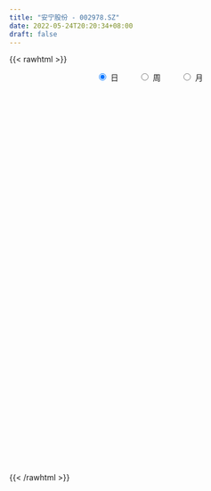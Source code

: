 ```yaml
---
title: "安宁股份 - 002978.SZ"
date: 2022-05-24T20:20:34+08:00
draft: false
---
```

{{< rawhtml >}}
    <div style="text-align: center">
        <label style="padding: 1rem;"><input style="margin-right: .5rem" type="radio" name="period" value="D" checked onclick="period_change(this)">日</label>
        <label style="padding: 1rem;"><input style="margin-right: .5rem" type="radio" name="period" value="W" onclick="period_change(this)">周</label>
        <label style="padding: 1rem;"><input style="margin-right: .5rem" type="radio" name="period" value="M" onclick="period_change(this)">月</label>
    </div>
    <div id="chart" style="height: 700px;"></div> 
    <script type="text/javascript">
        const D_v = [31507.06,26014.52,28502.77,25880.88,19895.5,35549.68,16162.13,20214.89,19869.19,20988.07,17283.43,21967.74,23496.2,23361.94,23417.09,21881.58,20585.18,33083.46,22639.84,46801.4,64681.05,47919.72,40912.77,46172.6,43257.76,34644.82,42835.5,30504.6,35242.86,23993.3,27882.73,29696.0,33515.48,24242.11,22953.88,29008.64,27833.6,27480.6,32863.41,26776.58,37859.67,40253.25,63979.86,102060.07,52266.0,39175.48,30150.62,22636.34,26178.65,28715.93,34182.55,25703.97,36824.61,39029.08,36911.67,29603.7,26613.59,26153.75,31237.12,68080.67,64589.15,38002.93,27744.07,27985.53,34205.36,37305.91,35730.37,34926.82,29783.9,27258.98,29155.65,77793.32,64099.38,51596.59,74186.23,72834.15,61219.36,109732.31,110051.36,52868.02,72593.29,45906.42,35816.9,35844.34,38030.67,39095.73,54718.75,49515.61,63297.08,57856.45,50411.68,36454.0,43665.45,43729.18,38118.51,27441.27,26111.01,15247.49,21639.92,21576.32,27870.18,19777.08,18122.37,23510.83,22549.77,18173.54,25478.49,20295.23,19357.44,18954.24,33707.32,24176.07,45344.36,20630.0,19013.97,32875.36,17991.0,16583.0,21062.0,17959.0,21942.0,23212.92,20242.66,22356.0,20222.1,17211.0,16879.0,34966.17,22925.12,22629.0,30657.49,57420.03,35098.0,23795.99,26387.0,24465.46,22913.79,17137.0,21434.0,21571.12,23416.97,20379.63,15751.44,28146.35,23966.83,23054.18,19456.0,19887.83,16508.35,17961.41,24167.9,14017.0,13815.37,18107.0,11915.29,10565.3,18308.22,15567.3,17070.44,18625.0,18781.87,18576.0,13179.09,13187.0,11811.75,29597.0,24977.41,18118.69,17802.0,13191.68,17249.04,15437.22,18243.0,19929.14,18686.0,15784.03,13377.91,14102.57,18681.42,19778.87,13537.98,17141.17,17859.47,19270.66,11380.08,14133.31,12725.6,21255.66,16121.13,15522.0,15684.0,23301.92,18225.52,34875.17,23954.0,19816.09,25202.26,22665.15,16934.59,27952.92,24537.42,18786.88,15266.38,20175.82,27311.38,23568.1,16157.46,10857.71,17913.74,33841.3,24519.0,20740.78,19752.0,21734.89,14697.03,12588.87,11178.11,10160.73,31506.46,16338.66,12312.69,11091.41,8330.61,15119.0,10535.0,16556.2,10983.25,10939.08,18420.57,17700.54,9051.67,16567.0,38036.29,25029.45,15882.64,28641.59,18956.87,12034.03,8770.18,20329.76,17074.42,10790.58,10770.95,10935.0,9025.0,14510.81,17259.0,21452.76,34049.16,22896.11]
const D_histogram = [0.0,-0.017320114,-0.0315554384,0.0206636759,0.0257818611,-0.101012559,-0.1440277935,-0.1368945282,-0.1163302274,-0.0590915423,-0.0108008744,0.0194763708,0.098071008,0.1741501697,0.1756125186,0.1700283259,0.1240671742,0.216970924,0.1503298095,0.4197980468,0.6485782027,0.8308030441,0.8328389719,0.806672013,0.9258620323,0.8794222773,0.6915382012,0.62359625,0.5973936788,0.5287222642,0.5119614782,0.4425843036,0.2105495422,0.0523741852,-0.1842545161,-0.3498969041,-0.3392527781,-0.3033969616,-0.2273361809,-0.2169175576,-0.0305224194,-0.0374551996,-0.3435922382,-0.8965678567,-1.2081568141,-1.3493616468,-1.4394487427,-1.3784055147,-1.265759209,-1.0988238081,-0.9596545364,-0.8835528984,-0.8726710531,-0.9723930924,-0.8943603015,-0.7581354094,-0.5240839857,-0.4163878956,-0.2446944012,-0.0612934876,0.1985942927,0.3307215605,0.4131581395,0.4797740031,0.5581044296,0.6365292162,0.6464185036,0.515875348,0.4870805579,0.3839172212,0.3871969367,0.5397653337,0.6337635858,0.7059049417,0.8045028158,0.8608928008,0.9376975277,1.1677937595,0.8433353628,0.616976305,0.2990566779,0.0357529782,-0.043786819,-0.0606752765,-0.0411005357,-0.0755468525,0.0266040303,-0.0437621112,0.0584985316,-0.0198861306,-0.1926633297,-0.3270391811,-0.2636302932,-0.4784754698,-0.7717706823,-0.8482139274,-1.0023307915,-0.9918282291,-0.9294040448,-0.8126161139,-0.7381380998,-0.7038881958,-0.5967644226,-0.554795677,-0.4001616734,-0.2893190645,-0.2863800328,-0.2465514318,-0.2234177021,-0.1827335398,-0.0453351513,-0.002474462,-0.2342603567,-0.3478980455,-0.3820090755,-0.5008234812,-0.5077287667,-0.4582886199,-0.4676150621,-0.4228758375,-0.3245709559,-0.2526270672,-0.1467945299,-0.0204673498,0.0917081927,0.1480810092,0.2300027592,0.3212048595,0.4031379984,0.4970219872,0.6051057026,0.7948165259,0.8082294329,0.8043234721,0.7311362007,0.6511564749,0.5932404579,0.4902107038,0.4084987753,0.3422245165,0.2219501269,0.1916912926,0.1673094716,0.2234510718,0.2315225477,0.2385080962,0.1998690161,0.2133371885,0.1957316041,0.0812688431,-0.0351183599,-0.0705874945,-0.1196888881,-0.231285667,-0.2946276751,-0.309692633,-0.305128245,-0.2603627917,-0.1800279929,-0.0658837407,-0.0238120456,0.0366669654,0.0518225067,0.0810535942,0.1078172323,0.1996704898,0.231323975,0.1994463115,0.1449194721,0.1253115488,0.1538594605,0.1265039949,0.1092892539,-0.0132352327,-0.1755292501,-0.2702411122,-0.3782778593,-0.4377247953,-0.3451781076,-0.2188653781,-0.0845313744,0.0498953921,0.125527398,0.2060058479,0.2356940114,0.311864567,0.3416279898,0.3891050347,0.4104855989,0.3987749475,0.3641138364,0.2822315636,0.2401333163,0.2782373104,0.2312381415,0.2151594806,0.2200900263,0.1984998639,0.1379920469,-0.0308432167,-0.2509969841,-0.2901776574,-0.280221159,-0.2623240478,-0.3744454915,-0.4132720381,-0.387227065,-0.3229191616,-0.2391784533,-0.3079228423,-0.3677426911,-0.3880004937,-0.4044896521,-0.4500155798,-0.4605511933,-0.4073484439,-0.3868938769,-0.3526941505,-0.1959963744,-0.1004748692,-0.0155288493,0.0028496762,0.0410763689,0.1100676329,0.1593743166,0.2170076383,0.1959338405,0.2391433606,0.1354011999,-0.0565940518,-0.2037280277,-0.4556035184,-0.7327215773,-0.8218402501,-0.8765625674,-0.7523352014,-0.5430793027,-0.4076854208,-0.2896554784,-0.1229420411,0.0268973087,0.1212299316,0.212564879,0.2922812977,0.3464687037,0.3905974031,0.393947295,0.4332056384,0.5072415925,0.4416850094]
const D_fast = [0.0,-0.0216501425,-0.0437743265,0.0136107068,0.0251743573,-0.1268732026,-0.2058953854,-0.2329857522,-0.2415040082,-0.1990382087,-0.1534477594,-0.1183014215,-0.0151890323,0.1044276719,0.1497931503,0.1867160392,0.171771681,0.3189181618,0.2898594997,0.6642772487,1.0552019552,1.4451275577,1.6553732285,1.8308742728,2.1815298002,2.3549456145,2.3399460888,2.4279032001,2.5510490485,2.6145581999,2.7257877835,2.7670566848,2.587659309,2.4425774983,2.1598851679,1.9067685539,1.8325994854,1.7926060615,1.811832797,1.7680220309,1.9467865642,1.9304899841,1.538454886,0.7613373033,0.1477091424,-0.3308361021,-0.7807853836,-1.0643435343,-1.2681370309,-1.375907582,-1.4766519444,-1.621438531,-1.828724449,-2.1715447613,-2.3171020458,-2.370411006,-2.2673805788,-2.2637814626,-2.1532615685,-1.9851840268,-1.6756476733,-1.4608400154,-1.2751139015,-1.0885545371,-0.8706980033,-0.6331409126,-0.4616469993,-0.4632213179,-0.3702459685,-0.3774299999,-0.2773510502,0.0101586802,0.2625978288,0.51121542,0.8109389982,1.0825521833,1.3937812921,1.9158259638,1.8022014078,1.7300864262,1.4869309686,1.2325655135,1.1420790115,1.1100217349,1.1193213417,1.0659883118,1.1747902022,1.0934835329,1.2103688086,1.1270126138,0.9060695823,0.6899339356,0.6874352502,0.3529712061,-0.133266677,-0.4217634039,-0.8264629659,-1.0639174608,-1.2338442877,-1.3202103853,-1.4302668961,-1.5719890411,-1.6140563736,-1.7107865472,-1.6561929619,-1.6176801191,-1.6863360957,-1.7081453525,-1.7408660484,-1.745865271,-1.6198006703,-1.5775585966,-1.8679095805,-2.0685217806,-2.1981350795,-2.4421553555,-2.5759928326,-2.6411248409,-2.7673550485,-2.8283347834,-2.8111726407,-2.8023855188,-2.733251614,-2.6120412713,-2.4769386807,-2.3835456118,-2.244123172,-2.0726198568,-1.8899022183,-1.6717627327,-1.4124025917,-1.0239876369,-0.8085173717,-0.6113424644,-0.5017456856,-0.4189362928,-0.3285421953,-0.3090192734,-0.2886065081,-0.2693246377,-0.3341114956,-0.3164475068,-0.2990019599,-0.1869975918,-0.1210454789,-0.0544329064,-0.0431047324,0.023697737,0.0550250537,-0.0391204965,-0.1642872895,-0.2174032978,-0.2964269134,-0.465845109,-0.6028440359,-0.695332152,-0.7670498253,-0.7873750699,-0.7520472693,-0.6543739523,-0.6182552687,-0.5486095163,-0.5204983483,-0.4710038623,-0.4172859161,-0.2755150361,-0.1860305571,-0.1680466427,-0.1863436142,-0.1746236503,-0.1076108735,-0.1033403404,-0.0932327678,-0.2190660626,-0.4252423926,-0.5875145327,-0.7901207447,-0.9589988794,-0.9527467186,-0.8811503337,-0.7679491736,-0.6210485591,-0.5140347037,-0.3820547918,-0.2934431254,-0.1393064281,-0.0241360079,0.1206172958,0.2446192596,0.3326023452,0.3889696932,0.3776453112,0.395580393,0.5032437147,0.5140540811,0.5517652904,0.6117183427,0.6397531462,0.613743341,0.4371972732,0.1542942598,0.0425691722,-0.0175296192,-0.06521352,-0.2709463365,-0.4130908927,-0.4838526858,-0.5002745729,-0.4763284778,-0.6220535774,-0.773809099,-0.8910670251,-1.0086785965,-1.1667084191,-1.292381831,-1.3410161926,-1.4172850948,-1.471258906,-1.3635602235,-1.2931574356,-1.2120936281,-1.1930026834,-1.1445068985,-1.0479987263,-0.9588484634,-0.8469632322,-0.8190535698,-0.7160582096,-0.7859500703,-0.992093835,-1.1901598177,-1.5559361881,-2.0162346413,-2.3108133766,-2.5846763358,-2.6485327701,-2.5750466971,-2.5415741704,-2.4959580976,-2.3599801706,-2.2034164936,-2.0787763878,-1.9343002207,-1.7815134776,-1.6407088956,-1.4989308454,-1.3970941298,-1.2495343767,-1.0486880246,-1.0038233553]
const D_slow = [0.0,-0.0043300285,-0.0122188881,-0.0070529691,-0.0006075038,-0.0258606436,-0.061867592,-0.096091224,-0.1251737808,-0.1399466664,-0.142646885,-0.1377777923,-0.1132600403,-0.0697224979,-0.0258193682,0.0166877133,0.0477045068,0.1019472378,0.1395296902,0.2444792019,0.4066237526,0.6143245136,0.8225342566,1.0242022598,1.2556677679,1.4755233372,1.6484078875,1.80430695,1.9536553697,2.0858359358,2.2138263053,2.3244723812,2.3771097668,2.3902033131,2.344139684,2.256665458,2.1718522635,2.0960030231,2.0391689779,1.9849395885,1.9773089836,1.9679451837,1.8820471242,1.65790516,1.3558659565,1.0185255448,0.6586633591,0.3140619804,-0.0023778218,-0.2770837739,-0.516997408,-0.7378856326,-0.9560533959,-1.1991516689,-1.4227417443,-1.6122755967,-1.7432965931,-1.847393567,-1.9085671673,-1.9238905392,-1.874241966,-1.7915615759,-1.688272041,-1.5683285402,-1.4288024328,-1.2696701288,-1.1080655029,-0.9790966659,-0.8573265264,-0.7613472211,-0.6645479869,-0.5296066535,-0.3711657571,-0.1946895216,0.0064361823,0.2216593825,0.4560837644,0.7480322043,0.958866045,1.1131101212,1.1878742907,1.1968125353,1.1858658305,1.1706970114,1.1604218775,1.1415351643,1.1481861719,1.1372456441,1.151870277,1.1468987444,1.0987329119,1.0169731167,0.9510655434,0.8314466759,0.6385040053,0.4264505235,0.1758678256,-0.0720892317,-0.3044402429,-0.5075942714,-0.6921287963,-0.8681008453,-1.0172919509,-1.1559908702,-1.2560312885,-1.3283610546,-1.3999560628,-1.4615939208,-1.5174483463,-1.5631317312,-1.5744655191,-1.5750841346,-1.6336492237,-1.7206237351,-1.816126004,-1.9413318743,-2.068264066,-2.1828362209,-2.2997399865,-2.4054589458,-2.4866016848,-2.5497584516,-2.5864570841,-2.5915739215,-2.5686468734,-2.5316266211,-2.4741259313,-2.3938247164,-2.2930402168,-2.1687847199,-2.0175082943,-1.8188041628,-1.6167468046,-1.4156659366,-1.2328818864,-1.0700927677,-0.9217826532,-0.7992299772,-0.6971052834,-0.6115491543,-0.5560616225,-0.5081387994,-0.4663114315,-0.4104486635,-0.3525680266,-0.2929410026,-0.2429737485,-0.1896394514,-0.1407065504,-0.1203893396,-0.1291689296,-0.1468158032,-0.1767380253,-0.234559442,-0.3082163608,-0.385639519,-0.4619215803,-0.5270122782,-0.5720192764,-0.5884902116,-0.594443223,-0.5852764817,-0.572320855,-0.5520574564,-0.5251031484,-0.4751855259,-0.4173545322,-0.3674929543,-0.3312630863,-0.2999351991,-0.261470334,-0.2298443352,-0.2025220218,-0.2058308299,-0.2497131425,-0.3172734205,-0.4118428854,-0.5212740842,-0.6075686111,-0.6622849556,-0.6834177992,-0.6709439512,-0.6395621017,-0.5880606397,-0.5291371368,-0.4511709951,-0.3657639976,-0.268487739,-0.1658663392,-0.0661726024,0.0248558568,0.0954137476,0.1554470767,0.2250064043,0.2828159397,0.3366058098,0.3916283164,0.4412532824,0.4757512941,0.4680404899,0.4052912439,0.3327468295,0.2626915398,0.1971105278,0.103499155,0.0001811454,-0.0966256208,-0.1773554112,-0.2371500246,-0.3141307351,-0.4060664079,-0.5030665313,-0.6041889444,-0.7166928393,-0.8318306377,-0.9336677486,-1.0303912179,-1.1185647555,-1.1675638491,-1.1926825664,-1.1965647787,-1.1958523597,-1.1855832674,-1.1580663592,-1.11822278,-1.0639708705,-1.0149874103,-0.9552015702,-0.9213512702,-0.9354997832,-0.9864317901,-1.1003326697,-1.283513064,-1.4889731265,-1.7081137684,-1.8961975687,-2.0319673944,-2.1338887496,-2.2063026192,-2.2370381295,-2.2303138023,-2.2000063194,-2.1468650997,-2.0737947752,-1.9871775993,-1.8895282485,-1.7910414248,-1.6827400152,-1.5559296171,-1.4455083647]
const D_data = [['2021-05-13', 49.8848, 49.72, 48.6054, 50.7668],['2021-05-14', 49.7394, 49.4486, 48.6636, 50.3985],['2021-05-17', 49.2451, 49.3808, 48.5279, 50.9412],['2021-05-18', 50.3306, 50.3112, 49.6813, 50.9897],['2021-05-19', 49.5456, 49.8945, 49.09, 50.3985],['2021-05-20', 48.2662, 47.8785, 47.0063, 48.6054],['2021-05-21', 47.6169, 48.3631, 47.297, 48.6539],['2021-05-24', 47.7041, 48.7702, 47.6169, 49.4002],['2021-05-25', 49.0125, 48.8962, 47.9755, 49.2548],['2021-05-26', 48.9447, 49.4777, 48.7605, 49.9139],['2021-05-27', 49.2063, 49.6037, 48.8187, 49.7782],['2021-05-28', 50.3985, 49.5746, 49.342, 51.2417],['2021-05-31', 49.9139, 50.5051, 49.2645, 51.3677],['2021-06-01', 49.9139, 50.9897, 49.72, 51.0866],['2021-06-02', 50.8055, 50.3985, 50.1852, 51.6681],['2021-06-03', 50.5051, 50.4372, 50.3985, 51.4646],['2021-06-04', 49.4777, 49.9139, 48.4601, 50.3015],['2021-06-07', 50.3985, 51.9298, 50.3985, 53.4805],['2021-06-08', 52.0073, 50.1659, 49.9139, 52.521],['2021-06-09', 50.5535, 55.1863, 50.5535, 55.1863],['2021-06-10', 57.1829, 56.5044, 55.2735, 57.5318],['2021-06-11', 56.5694, 57.7037, 55.748, 58.046],['2021-06-15', 58.6718, 56.7161, 55.8947, 59.9235],['2021-06-16', 57.7037, 57.0877, 56.0316, 58.6131],['2021-06-17', 56.1685, 60.0213, 56.1294, 61.0773],['2021-06-18', 59.1607, 59.0629, 58.0851, 59.943],['2021-06-21', 58.7696, 57.5081, 57.1854, 60.1386],['2021-06-22', 57.5081, 59.0923, 57.205, 60.2364],['2021-06-23', 59.7474, 60.119, 58.9163, 61.9672],['2021-06-24', 59.6497, 60.0701, 58.7305, 61.0285],['2021-06-25', 60.0408, 61.2142, 59.3661, 62.0943],['2021-06-28', 61.2142, 61.0285, 59.943, 63.0526],['2021-06-29', 60.6275, 58.7696, 58.6327, 60.8231],['2021-06-30', 58.7794, 59.0825, 57.9971, 59.4345],['2021-07-01', 59.415, 57.3126, 57.205, 59.5714],['2021-07-02', 57.6059, 57.2246, 56.5987, 58.8674],['2021-07-05', 57.8895, 59.0532, 57.5277, 59.5519],['2021-07-06', 58.9652, 59.5421, 58.4762, 61.0676],['2021-07-07', 58.6718, 60.432, 57.7037, 61.5272],['2021-07-08', 61.0089, 59.9528, 59.6692, 61.488],['2021-07-09', 59.9528, 62.8766, 59.4541, 63.5024],['2021-07-12', 62.3388, 61.1947, 61.048, 64.0403],['2021-07-13', 60.872, 56.7161, 56.5107, 61.0969],['2021-07-14', 55.9142, 51.0445, 51.0445, 55.9142],['2021-07-15', 49.871, 51.0934, 49.5777, 51.993],['2021-07-16', 51.0836, 51.1423, 50.8489, 52.0908],['2021-07-19', 51.1129, 50.1546, 49.1376, 51.4356],['2021-07-20', 49.4114, 50.9076, 49.3821, 51.3378],['2021-07-21', 50.7902, 50.9858, 50.36, 51.4161],['2021-07-22', 50.9858, 51.4552, 50.6827, 51.7876],['2021-07-23', 51.2498, 51.0542, 50.9076, 52.5602],['2021-07-26', 50.5555, 50.0177, 49.5777, 51.6214],['2021-07-27', 50.448, 48.6096, 48.3847, 51.7485],['2021-07-28', 48.0815, 46.0867, 45.6662, 49.0985],['2021-07-29', 46.957, 47.3188, 46.4974, 48.0229],['2021-07-30', 47.9153, 47.7491, 46.2334, 47.9251],['2021-08-02', 47.6024, 49.2256, 46.957, 49.2843],['2021-08-03', 49.4603, 47.9349, 47.7197, 49.4603],['2021-08-04', 47.9153, 48.9616, 47.6513, 49.0887],['2021-08-05', 49.6266, 49.6755, 48.4042, 51.0445],['2021-08-06', 49.9004, 51.6214, 49.9004, 51.8268],['2021-08-09', 52.1201, 51.0347, 50.5164, 52.1201],['2021-08-10', 50.7609, 51.0445, 50.7315, 51.817],['2021-08-11', 51.0445, 51.3769, 50.5653, 51.7485],['2021-08-12', 51.3378, 52.1201, 51.0445, 52.2961],['2021-08-13', 52.1201, 52.834, 51.3378, 53.1175],['2021-08-16', 53.3327, 52.5602, 51.8365, 53.7531],['2021-08-17', 52.1983, 50.7902, 50.4871, 52.5602],['2021-08-18', 50.7315, 51.905, 50.2035, 52.2179],['2021-08-19', 51.3965, 50.8489, 49.7732, 51.6116],['2021-08-20', 50.4186, 52.1201, 49.4994, 52.1397],['2021-08-23', 53.1273, 54.7017, 52.5406, 55.1515],['2021-08-24', 54.7603, 55.0439, 54.0758, 56.4129],['2021-08-25', 55.0439, 55.7187, 53.6945, 55.9338],['2021-08-26', 54.7017, 57.1072, 54.6919, 57.6939],['2021-08-27', 58.3491, 57.6842, 56.8725, 60.1386],['2021-08-30', 58.6131, 59.0727, 58.486, 60.608],['2021-08-31', 59.151, 62.7593, 57.8015, 64.1967],['2021-09-01', 63.0135, 56.4814, 56.4814, 64.0989],['2021-09-02', 55.0244, 56.9508, 54.7799, 58.1242],['2021-09-03', 56.9019, 54.8581, 53.098, 57.8895],['2021-09-06', 55.2, 54.27, 52.48, 55.73],['2021-09-07', 54.27, 55.81, 53.85, 56.45],['2021-09-08', 55.25, 56.46, 55.06, 56.98],['2021-09-09', 56.7, 57.05, 55.16, 57.19],['2021-09-10', 56.82, 56.45, 55.85, 58.3],['2021-09-13', 55.84, 58.49, 55.24, 58.54],['2021-09-14', 58.2, 56.57, 56.12, 58.41],['2021-09-15', 56.8, 58.99, 56.31, 59.42],['2021-09-16', 59.07, 56.97, 56.79, 60.37],['2021-09-17', 56.0, 55.18, 52.6, 56.81],['2021-09-22', 53.58, 54.77, 53.5, 55.57],['2021-09-23', 55.55, 56.96, 55.22, 57.88],['2021-09-24', 57.3, 52.89, 52.82, 57.5],['2021-09-27', 52.68, 50.13, 49.4, 53.29],['2021-09-28', 50.0, 51.27, 49.7, 51.88],['2021-09-29', 50.9, 48.97, 48.57, 52.3],['2021-09-30', 49.0, 49.85, 48.83, 49.95],['2021-10-08', 50.02, 49.9, 49.2, 51.68],['2021-10-11', 50.0, 50.31, 49.2, 50.86],['2021-10-12', 49.9, 49.59, 48.0, 50.95],['2021-10-13', 49.8, 48.69, 47.85, 49.8],['2021-10-14', 48.48, 49.33, 47.82, 50.0],['2021-10-15', 49.95, 48.3, 47.95, 49.95],['2021-10-18', 48.74, 49.69, 48.2, 49.79],['2021-10-19', 49.43, 49.4, 48.5, 49.95],['2021-10-20', 49.13, 47.93, 47.82, 49.13],['2021-10-21', 48.5, 48.09, 47.47, 49.08],['2021-10-22', 48.02, 47.65, 47.61, 48.58],['2021-10-25', 47.65, 47.66, 46.76, 47.99],['2021-10-26', 47.74, 49.04, 47.74, 49.13],['2021-10-27', 49.04, 48.1, 47.85, 49.7],['2021-10-28', 48.1, 43.82, 43.29, 48.33],['2021-10-29', 43.83, 43.89, 43.4, 44.35],['2021-11-01', 43.71, 43.94, 43.71, 44.47],['2021-11-02', 43.98, 41.84, 41.76, 44.13],['2021-11-03', 41.99, 42.21, 41.56, 42.4],['2021-11-04', 42.39, 42.34, 42.05, 42.66],['2021-11-05', 42.25, 41.02, 40.74, 42.25],['2021-11-08', 40.56, 41.1, 40.56, 41.47],['2021-11-09', 41.45, 41.51, 41.1, 41.95],['2021-11-10', 41.29, 41.05, 39.97, 41.29],['2021-11-11', 41.2, 41.43, 41.03, 41.53],['2021-11-12', 41.6, 41.88, 41.29, 42.12],['2021-11-15', 41.99, 42.01, 41.34, 42.1],['2021-11-16', 42.01, 41.5, 41.41, 42.18],['2021-11-17', 41.69, 41.99, 41.3, 42.04],['2021-11-18', 42.5, 42.45, 42.34, 43.35],['2021-11-19', 42.39, 42.76, 41.88, 42.84],['2021-11-22', 42.88, 43.43, 42.88, 43.7],['2021-11-23', 43.43, 44.3, 43.32, 44.88],['2021-11-24', 44.16, 46.42, 44.15, 46.62],['2021-11-25', 46.3, 45.16, 45.01, 46.32],['2021-11-26', 44.99, 45.4, 44.71, 46.09],['2021-11-29', 44.19, 44.75, 43.79, 44.87],['2021-11-30', 44.87, 44.64, 44.28, 45.61],['2021-12-01', 44.51, 44.9, 43.74, 45.12],['2021-12-02', 44.74, 44.21, 44.01, 45.14],['2021-12-03', 44.36, 44.23, 43.47, 45.05],['2021-12-06', 44.23, 44.23, 44.21, 44.9],['2021-12-07', 44.66, 43.19, 42.56, 44.88],['2021-12-08', 43.26, 44.0, 43.2, 44.18],['2021-12-09', 43.99, 44.0, 43.82, 44.31],['2021-12-10', 43.97, 45.19, 43.71, 45.3],['2021-12-13', 45.6, 44.89, 44.36, 45.69],['2021-12-14', 44.8, 45.06, 44.6, 45.5],['2021-12-15', 45.0, 44.54, 44.49, 45.66],['2021-12-16', 44.38, 45.26, 44.35, 45.59],['2021-12-17', 45.26, 45.0, 44.78, 45.65],['2021-12-20', 45.0, 43.52, 43.52, 45.09],['2021-12-21', 43.69, 42.87, 42.6, 43.8],['2021-12-22', 43.09, 43.41, 42.75, 43.58],['2021-12-23', 43.37, 42.91, 42.7, 43.67],['2021-12-24', 42.91, 41.52, 41.5, 43.02],['2021-12-27', 41.14, 41.4, 41.02, 41.69],['2021-12-28', 41.62, 41.5, 41.31, 41.76],['2021-12-29', 41.51, 41.41, 41.21, 42.24],['2021-12-30', 41.6, 41.75, 41.41, 41.94],['2021-12-31', 41.63, 42.28, 41.63, 42.51],['2022-01-04', 42.51, 43.05, 42.32, 43.1],['2022-01-05', 43.29, 42.45, 41.91, 43.29],['2022-01-06', 42.39, 42.88, 42.1, 43.09],['2022-01-07', 42.86, 42.47, 42.41, 43.12],['2022-01-10', 42.47, 42.74, 42.0, 42.99],['2022-01-11', 42.7, 42.86, 42.56, 43.25],['2022-01-12', 43.5, 44.05, 42.95, 44.05],['2022-01-13', 44.06, 43.74, 43.72, 44.57],['2022-01-14', 43.59, 43.06, 43.0, 44.05],['2022-01-17', 43.07, 42.63, 42.4, 43.5],['2022-01-18', 42.89, 42.93, 42.64, 43.19],['2022-01-19', 42.64, 43.63, 42.64, 43.97],['2022-01-20', 43.63, 43.01, 42.76, 43.8],['2022-01-21', 43.02, 43.08, 42.0, 43.33],['2022-01-24', 42.61, 41.39, 41.2, 42.61],['2022-01-25', 41.18, 40.01, 40.0, 41.68],['2022-01-26', 39.9, 39.94, 39.34, 40.3],['2022-01-27', 39.99, 38.91, 38.87, 40.1],['2022-01-28', 39.01, 38.67, 38.05, 39.48],['2022-02-07', 39.2, 40.27, 39.08, 40.75],['2022-02-08', 40.54, 40.97, 40.18, 40.98],['2022-02-09', 41.17, 41.56, 40.7, 41.61],['2022-02-10', 41.5, 42.18, 41.41, 42.4],['2022-02-11', 41.9, 41.99, 41.9, 42.85],['2022-02-14', 41.98, 42.52, 41.7, 42.9],['2022-02-15', 42.77, 42.28, 42.01, 42.8],['2022-02-16', 42.31, 43.3, 42.16, 43.35],['2022-02-17', 43.22, 43.21, 42.89, 43.55],['2022-02-18', 43.3, 43.89, 42.9, 44.26],['2022-02-21', 43.56, 44.04, 43.32, 44.24],['2022-02-22', 44.19, 43.96, 43.26, 44.35],['2022-02-23', 43.76, 43.85, 43.2, 43.95],['2022-02-24', 43.97, 43.21, 42.62, 44.76],['2022-02-25', 43.96, 43.6, 43.53, 44.22],['2022-02-28', 44.18, 44.83, 43.54, 45.0],['2022-03-01', 44.68, 43.98, 43.4, 44.85],['2022-03-02', 43.98, 44.42, 43.79, 44.63],['2022-03-03', 44.6, 44.88, 44.5, 45.9],['2022-03-04', 44.7, 44.73, 44.51, 45.65],['2022-03-07', 45.04, 44.22, 43.89, 45.2],['2022-03-08', 44.3, 42.35, 41.35, 44.47],['2022-03-09', 42.35, 40.6, 39.38, 42.79],['2022-03-10', 41.3, 42.0, 41.18, 42.44],['2022-03-11', 42.16, 42.35, 40.8, 42.52],['2022-03-14', 42.2, 42.34, 42.0, 43.18],['2022-03-15', 42.49, 40.22, 40.22, 42.49],['2022-03-16', 40.56, 40.42, 38.53, 40.98],['2022-03-17', 40.99, 40.87, 40.68, 41.75],['2022-03-18', 40.9, 41.29, 40.61, 41.37],['2022-03-21', 41.44, 41.68, 41.18, 41.94],['2022-03-22', 40.48, 39.55, 39.35, 40.48],['2022-03-23', 39.6, 38.99, 38.7, 39.71],['2022-03-24', 38.82, 38.9, 38.57, 39.35],['2022-03-25', 38.93, 38.45, 38.41, 39.23],['2022-03-28', 38.01, 37.48, 36.28, 38.01],['2022-03-29', 37.71, 37.29, 36.71, 37.85],['2022-03-30', 37.5, 37.73, 37.06, 37.74],['2022-03-31', 37.5, 37.06, 37.03, 37.73],['2022-04-01', 36.82, 36.93, 36.35, 37.31],['2022-04-06', 40.6, 38.6, 38.22, 40.6],['2022-04-07', 38.68, 38.23, 37.55, 38.96],['2022-04-08', 38.11, 38.37, 37.66, 38.56],['2022-04-11', 38.33, 37.64, 37.53, 38.33],['2022-04-12', 37.76, 37.89, 37.18, 37.99],['2022-04-13', 37.88, 38.46, 37.52, 39.04],['2022-04-14', 38.52, 38.48, 37.81, 38.78],['2022-04-15', 38.42, 38.87, 38.02, 39.84],['2022-04-18', 38.2, 38.0, 37.3, 38.28],['2022-04-19', 37.97, 38.9, 37.67, 38.93],['2022-04-20', 38.4, 36.91, 36.91, 38.4],['2022-04-21', 36.95, 34.9, 34.88, 37.22],['2022-04-22', 34.84, 34.3, 34.11, 34.9],['2022-04-25', 33.62, 31.49, 31.31, 33.65],['2022-04-26', 31.29, 29.09, 28.7, 31.47],['2022-04-27', 27.74, 29.63, 27.74, 29.79],['2022-04-28', 29.45, 28.76, 28.65, 29.68],['2022-04-29', 29.5, 30.28, 29.22, 30.52],['2022-05-05', 30.3, 31.45, 30.3, 32.15],['2022-05-06', 30.55, 30.78, 30.33, 31.23],['2022-05-09', 30.78, 30.66, 30.31, 31.11],['2022-05-10', 30.22, 31.56, 29.66, 31.68],['2022-05-11', 31.58, 31.85, 31.38, 32.75],['2022-05-12', 31.65, 31.56, 31.37, 32.03],['2022-05-13', 31.98, 31.85, 31.41, 32.26],['2022-05-16', 32.08, 32.07, 31.9, 32.44],['2022-05-17', 32.29, 32.08, 31.58, 32.37],['2022-05-18', 32.4, 32.24, 32.09, 33.0],['2022-05-19', 32.0, 31.91, 30.88, 32.08],['2022-05-20', 32.47, 32.56, 32.07, 32.75],['2022-05-23', 32.91, 33.45, 32.78, 33.58],['2022-05-24', 33.29, 31.89, 31.8, 33.65]]
const W_v = [2797.77,563417.27,232418.2,195532.63,341962.84,595277.29,351351.23,264369.11,434797.17,300635.22,184652.18,278535.72,458137.1800000001,305759.3,384166.75,204994.47,211099.78,125526.99,105551.57,105571.97,66224.11,86706.78,52928.9,112461.45,55081.39,19390.97,81436.45,113189.97,104017.98,130842.43,240918.59,403883.15,236055.96,167583.34,157362.68,161359.99,164762.95,103184.48,251872.19,206487.25,124059.37,154657.26,124812.83,101220.72,74389.72,171561.36,139089.01,119867.3,70326.32,77761.01,101716.66,86180.97,77229.2,132083.97,178284.62,120790.39,205377.67,125990.96,100323.32,112741.99,215125.47,164987.95,160458.99,139416.11,152813.86,297734.66,141864.09,168073.03,216674.28,165243.8,156855.72,340509.67,406464.34,194694.06,275799.57,123848.63,106918.28,21639.92,110856.78,105854.47,142811.99,107525.33,105712.58,112203.39,169600.51,112337.25,109265.51,102873.19,88068.68,73426.55,69161.96,97691.85,81922.94,81879.65,86998.91,78765.31,88854.57,126512.67,103478.19,98070.47,116766.82,70359.63,60157.81,61632.22,67095.11,124156.97,30990.9,67735.89,73182.57,56945.27]
const W_histogram = [0.0,-0.4004749858,-0.8193723565,-0.9274762093,-0.9153118405,-0.6469576315,-0.6145167746,-0.5465873585,-0.3242083367,-0.1559896969,0.0189527172,0.1624877459,0.4903554826,0.6593158261,0.7920256014,0.8815799197,0.8501617483,0.7229802071,0.5346496484,0.3473551543,0.1709683206,-0.0892294864,-0.1979958144,-0.1790764945,-0.1883320227,-0.1357794007,-0.0964162707,-0.0640686302,0.0019182429,0.165929897,0.5358041535,1.1761442872,1.5934967259,1.8715483809,1.6160541623,1.2937729298,0.9819246696,0.6393902617,0.3609192395,0.0776202866,0.0020363756,-0.196698236,-0.3584661202,-0.1630370187,0.0336286384,-0.060127325,0.0130321962,-0.1742617137,-0.3933593203,-0.6020761003,-0.6237303405,-0.4154887942,-0.4034107247,-0.3785384468,-0.2520782865,0.0959161468,0.1981299235,0.1689396494,0.2051221904,0.2242531155,0.7066559295,1.042143755,1.3161360009,1.1423232505,1.3096473573,0.5694800314,0.0412507669,-0.531844619,-0.6437615318,-0.6290224202,-0.657181475,-0.3086069823,-0.2769156366,-0.1629242356,-0.1855928068,-0.3573998906,-0.6607263548,-0.8318832339,-1.0146295665,-1.1321207525,-1.398444797,-1.6841081881,-1.7250398506,-1.6052246334,-1.274959578,-1.0703410894,-0.8168307261,-0.6174939062,-0.6711142996,-0.6083560042,-0.5109331969,-0.370198824,-0.2452274396,-0.4188405253,-0.2762343239,-0.0328951409,0.1211395723,0.3014702007,0.2641422582,0.1759842153,-0.0534083047,-0.2749376793,-0.2903987273,-0.2352163734,-0.4616683036,-0.8166202121,-0.9431891689,-0.8814513749,-0.7258883077,-0.6060861799]
const W_fast = [0.0,-0.5005937322,-1.1243341921,-1.4643070972,-1.6809706885,-1.5743558874,-1.6955442241,-1.7642616477,-1.6229347101,-1.4937134945,-1.3140329011,-1.1298759359,-0.6794193286,-0.3456300285,-0.0149138529,0.2950354454,0.4761577111,0.5297212217,0.475053075,0.3745973695,0.240952616,-0.0415525626,-0.1998178443,-0.2256676479,-0.2820061819,-0.2633984101,-0.2481393477,-0.2318088647,-0.1653424309,0.0401516974,0.5439769923,1.4783531977,2.294079818,3.0400185681,3.1885378901,3.1896998901,3.1233327973,2.9406459548,2.7524047426,2.4885108612,2.4134360441,2.1655268735,1.9141424593,2.0688123061,2.2738851228,2.1650973282,2.2415148985,2.0106555601,1.6932181234,1.3339823183,1.156395493,1.2607648408,1.171990229,1.1022278953,1.165668484,1.537641954,1.6893882116,1.7024328498,1.7898959384,1.8650901424,2.5241569388,3.1201807031,3.7232069491,3.8349750114,4.3297109575,3.7319136394,3.2139970667,2.507940526,2.2350832303,2.0925667368,1.9001123132,2.1715350604,2.133997497,2.2072578391,2.1381910662,1.8770340097,1.4085259569,1.0293982692,0.592994545,0.1924731709,-0.4234620729,-1.130152511,-1.6023441361,-1.8838350773,-1.8723099164,-1.9352767001,-1.8859740184,-1.841010675,-2.0624096433,-2.1517403489,-2.1820508409,-2.133866174,-2.0702016495,-2.3485248665,-2.274977246,-2.0398618483,-1.8555422421,-1.5998440635,-1.5711364414,-1.6152984304,-1.8580430266,-2.1483068211,-2.236367551,-2.2399892903,-2.5818582965,-3.140965258,-3.503331507,-3.6619565567,-3.6878655665,-3.7195849837]
const W_slow = [0.0,-0.1001187464,-0.3049618356,-0.5368308879,-0.765658848,-0.9273982559,-1.0810274495,-1.2176742892,-1.2987263733,-1.3377237976,-1.3329856183,-1.2923636818,-1.1697748112,-1.0049458546,-0.8069394543,-0.5865444743,-0.3740040373,-0.1932589855,-0.0595965734,0.0272422152,0.0699842954,0.0476769238,-0.0018220298,-0.0465911535,-0.0936741591,-0.1276190093,-0.151723077,-0.1677402346,-0.1672606738,-0.1257781996,0.0081728388,0.3022089106,0.7005830921,1.1684701873,1.5724837279,1.8959269603,2.1414081277,2.3012556931,2.391485503,2.4108905747,2.4113996685,2.3622251095,2.2726085795,2.2318493248,2.2402564844,2.2252246532,2.2284827022,2.1849172738,2.0865774437,1.9360584186,1.7801258335,1.676253635,1.5754009538,1.4807663421,1.4177467705,1.4417258072,1.4912582881,1.5334932004,1.584773748,1.6408370269,1.8175010093,2.078036948,2.4070709482,2.6926517609,3.0200636002,3.162433608,3.1727462998,3.039785145,2.8788447621,2.721589157,2.5572937883,2.4801420427,2.4109131335,2.3701820747,2.323783873,2.2344339003,2.0692523116,1.8612815031,1.6076241115,1.3245939234,0.9749827241,0.5539556771,0.1226957145,-0.2786104439,-0.5973503384,-0.8649356107,-1.0691432923,-1.2235167688,-1.3912953437,-1.5433843447,-1.671117644,-1.76366735,-1.8249742099,-1.9296843412,-1.9987429222,-2.0069667074,-1.9766818143,-1.9013142642,-1.8352786996,-1.7912826458,-1.8046347219,-1.8733691418,-1.9459688236,-2.0047729169,-2.1201899928,-2.3243450459,-2.5601423381,-2.7805051818,-2.9619772588,-3.1134988037]
const W_data = [['2020-04-17', 31.7228, 38.0751, 31.7228, 38.0751],['2020-04-24', 41.8864, 31.7998, 30.6641, 41.8864],['2020-04-30', 31.3667, 28.8258, 27.3917, 31.3763],['2020-05-08', 28.3061, 30.5294, 28.2002, 31.4726],['2020-05-15', 30.5294, 30.9432, 30.3176, 32.2425],['2020-05-22', 30.6256, 34.1675, 30.077, 36.0924],['2020-05-29', 34.1193, 31.3763, 29.7401, 34.129],['2020-06-05', 31.5784, 31.4629, 30.8566, 32.589],['2020-06-12', 32.435, 33.6574, 32.05, 35.1299],['2020-06-19', 33.205, 33.6574, 32.1463, 35.1011],['2020-06-24', 33.7632, 34.4273, 32.8104, 35.9577],['2020-07-03', 34.4273, 34.7834, 33.2339, 35.3802],['2020-07-10', 34.6487, 38.4601, 34.6006, 40.616],['2020-07-17', 38.4986, 38.1232, 36.949, 42.204],['2020-07-24', 38.3927, 38.9413, 38.2387, 45.3994],['2020-07-31', 38.9413, 39.5765, 37.6323, 40.6737],['2020-08-07', 39.9423, 38.845, 38.4793, 41.1742],['2020-08-14', 38.691, 37.8056, 36.0924, 38.922],['2020-08-21', 37.7767, 36.6699, 36.4485, 38.7488],['2020-08-28', 36.6795, 36.0154, 34.7642, 36.7757],['2020-09-04', 36.2464, 35.3802, 34.7449, 36.6506],['2020-09-11', 35.3513, 33.1858, 32.1559, 36.3619],['2020-09-18', 33.2724, 33.9705, 33.0703, 34.1001],['2020-09-25', 33.9802, 35.1723, 32.8172, 38.1671],['2020-09-30', 34.3194, 34.6877, 33.1758, 35.3952],['2020-10-09', 35.2983, 35.434, 34.7943, 35.5891],['2020-10-16', 35.4534, 35.4049, 35.2595, 36.6843],['2020-10-23', 35.434, 35.4243, 35.2498, 37.5856],['2020-10-30', 35.4825, 36.064, 35.3855, 37.6147],['2020-11-06', 35.9767, 37.9636, 35.5988, 38.6517],['2020-11-13', 38.0315, 42.2669, 37.5275, 44.0987],['2020-11-20', 43.1004, 49.1094, 42.9356, 49.9042],['2020-11-27', 48.2178, 50.3694, 47.5393, 53.9457],['2020-12-04', 50.602, 52.0364, 47.5005, 52.0461],['2020-12-11', 51.2804, 47.0063, 45.5525, 51.3483],['2020-12-18', 46.5217, 46.0177, 43.1004, 48.0336],['2020-12-25', 46.3763, 45.63, 43.4202, 48.935],['2020-12-31', 45.8626, 44.4379, 42.7224, 46.2115],['2021-01-08', 44.3119, 44.2925, 43.6625, 49.9139],['2021-01-15', 44.5833, 43.2264, 40.3769, 44.7286],['2021-01-22', 42.7224, 45.2326, 41.6175, 45.9304],['2021-01-29', 45.0775, 43.207, 41.443, 45.8917],['2021-02-05', 42.8678, 42.7999, 41.8016, 45.6494],['2021-02-10', 43.1295, 47.4812, 41.7726, 48.2662],['2021-02-19', 49.2063, 48.8284, 47.5878, 50.0592],['2021-02-26', 49.5262, 45.7754, 45.1066, 53.6937],['2021-03-05', 46.0371, 48.1111, 45.6009, 51.0284],['2021-03-12', 48.8477, 44.7868, 42.6739, 50.98],['2021-03-19', 44.7286, 43.3621, 43.1295, 45.9498],['2021-03-26', 43.7207, 42.2184, 41.288, 45.1648],['2021-04-02', 42.5479, 43.711, 41.9761, 45.7754],['2021-04-09', 43.9048, 46.9287, 43.1585, 48.935],['2021-04-16', 47.1904, 44.9709, 44.6123, 47.8495],['2021-04-23', 44.7771, 45.1357, 43.7885, 46.9093],['2021-04-30', 45.504, 46.7736, 45.3683, 49.313],['2021-05-07', 47.1323, 50.98, 46.5217, 52.5307],['2021-05-14', 53.0735, 49.4486, 48.6054, 54.4691],['2021-05-21', 49.2451, 48.3631, 47.0063, 50.9897],['2021-05-28', 47.7041, 49.5746, 47.6169, 51.2417],['2021-06-04', 49.9139, 49.9139, 48.4601, 51.6681],['2021-06-11', 50.3985, 57.7037, 49.9139, 58.046],['2021-06-18', 58.6718, 59.0629, 55.8947, 61.0773],['2021-06-25', 58.7696, 61.2142, 57.1854, 62.0943],['2021-07-02', 61.2142, 57.2246, 56.5987, 63.0526],['2021-07-09', 57.8895, 62.8766, 57.5277, 63.5024],['2021-07-16', 62.3388, 51.1423, 49.5777, 64.0403],['2021-07-23', 51.1129, 51.0542, 49.1376, 52.5602],['2021-07-30', 50.5555, 47.7491, 45.6662, 51.7485],['2021-08-06', 47.6024, 51.6214, 46.957, 51.8268],['2021-08-13', 52.1201, 52.834, 50.5164, 53.1175],['2021-08-20', 53.3327, 52.1201, 49.4994, 53.7531],['2021-08-27', 53.1273, 57.6842, 52.5406, 60.1386],['2021-09-03', 58.6131, 54.8581, 53.098, 64.1967],['2021-09-10', 55.2, 56.45, 52.48, 58.3],['2021-09-17', 55.84, 55.18, 52.6, 60.37],['2021-09-24', 53.58, 52.89, 52.82, 57.88],['2021-09-30', 52.68, 49.85, 48.57, 53.29],['2021-10-08', 50.02, 49.9, 49.2, 51.68],['2021-10-15', 50.0, 48.3, 47.82, 50.95],['2021-10-22', 48.74, 47.65, 47.47, 49.95],['2021-10-29', 47.65, 43.89, 43.29, 49.7],['2021-11-05', 43.71, 41.02, 40.74, 44.47],['2021-11-12', 40.56, 41.88, 39.97, 42.12],['2021-11-19', 41.99, 42.76, 41.3, 43.35],['2021-11-26', 42.88, 45.4, 42.88, 46.62],['2021-12-03', 44.19, 44.23, 43.47, 45.61],['2021-12-10', 44.23, 45.19, 42.56, 45.3],['2021-12-17', 45.6, 45.0, 44.35, 45.69],['2021-12-24', 45.0, 41.52, 41.5, 45.09],['2021-12-31', 41.14, 42.28, 41.02, 42.51],['2022-01-07', 42.51, 42.47, 41.91, 43.29],['2022-01-14', 42.47, 43.06, 42.0, 44.57],['2022-01-21', 43.07, 43.08, 42.0, 43.97],['2022-01-28', 42.61, 38.67, 38.05, 42.61],['2022-02-11', 39.2, 41.99, 39.08, 42.85],['2022-02-18', 41.98, 43.89, 41.7, 44.26],['2022-02-25', 43.56, 43.6, 42.62, 44.76],['2022-03-04', 44.18, 44.73, 43.4, 45.9],['2022-03-11', 45.04, 42.35, 39.38, 45.2],['2022-03-18', 42.2, 41.29, 38.53, 43.18],['2022-03-25', 41.44, 38.45, 38.41, 41.94],['2022-04-01', 38.01, 36.93, 36.28, 38.01],['2022-04-08', 40.6, 38.37, 37.55, 40.6],['2022-04-15', 38.33, 38.87, 37.18, 39.84],['2022-04-22', 38.2, 34.3, 34.11, 38.93],['2022-04-29', 33.62, 30.28, 27.74, 33.65],['2022-05-06', 30.3, 30.78, 30.3, 32.15],['2022-05-13', 30.78, 31.85, 29.66, 32.75],['2022-05-20', 32.08, 32.56, 30.88, 33.0],['2022-05-27', 32.91, 31.89, 31.8, 33.65]]
const M_v = [798633.2400000001,1484123.99,1287161.6700000002,1528885.4299999999,564633.16,356519.7799999999,318035.3700000001,1042423.7599999999,723529.8100000001,737076.0699999999,471984.6300000001,477900.3199999999,504638.74,575978.54,717271.79,812448.16,1050235.1399999999,936773.21,381163.16,545894.2699999999,435118.72,330656.4,289493.96,470151.88,323202.8400000001,228854.63]
const M_histogram = [0.0,0.1627669516,0.4125103244,0.9127989006,0.9521682626,0.8323361487,0.7939686426,1.497746894,1.6033517817,1.4906028477,1.4859695187,1.2162813485,1.1870628426,1.3160586285,1.8437123483,1.3187137238,1.8396356918,1.2028626671,0.3145960673,-0.257237934,-0.7986482668,-1.3705598082,-1.3049860097,-1.7292919669,-2.3712813518,-2.5752215181]
const M_fast = [0.0,0.2034586895,0.5563296434,1.2848179448,1.5622293724,1.6504812957,1.8106059503,2.8888209252,3.3952637582,3.6551655362,4.0220245869,4.0564067538,4.3239539586,4.7819644016,5.7705462085,5.5752260149,6.5560569058,6.2199995479,5.410381965,4.7742384801,4.0331660806,3.1186145871,2.8579418833,2.0013129343,0.7665032115,-0.0812423344]
const M_slow = [0.0,0.0406917379,0.143819319,0.3720190442,0.6100611098,0.818145147,1.0166373076,1.3910740311,1.7919119766,2.1645626885,2.5360550682,2.8401254053,3.1368911159,3.4659057731,3.9268338601,4.2565122911,4.716421214,5.0171368808,5.0957858976,5.0314764141,4.8318143474,4.4891743954,4.162927893,3.7306049012,3.1377845633,2.4939791838]
const M_data = [['2020-04-30', 31.7228, 28.8258, 27.3917, 41.8864],['2020-05-29', 28.3061, 31.3763, 28.2002, 36.0924],['2020-06-30', 31.5784, 33.8306, 30.8566, 35.9577],['2020-07-31', 33.6477, 39.5765, 33.2339, 45.3994],['2020-08-31', 39.9423, 36.0828, 34.7642, 41.1742],['2020-09-30', 36.0154, 34.6877, 32.1559, 38.1671],['2020-10-30', 35.2983, 36.064, 34.7943, 37.6147],['2020-11-30', 35.9767, 48.2662, 35.5988, 53.9457],['2020-12-31', 47.7138, 44.4379, 42.7224, 52.0461],['2021-01-29', 44.3119, 43.207, 40.3769, 49.9139],['2021-02-26', 42.8678, 45.7754, 41.7726, 53.6937],['2021-03-31', 46.0371, 43.1779, 41.288, 51.0284],['2021-04-30', 43.1585, 46.7736, 42.4898, 49.313],['2021-05-31', 47.1323, 50.5051, 46.5217, 54.4691],['2021-06-30', 49.9139, 59.0825, 48.4601, 63.0526],['2021-07-30', 59.415, 47.7491, 45.6662, 64.0403],['2021-08-31', 47.6024, 62.7593, 46.957, 64.1967],['2021-09-30', 63.0135, 49.85, 48.57, 64.0989],['2021-10-29', 50.02, 43.89, 43.29, 51.68],['2021-11-30', 43.71, 44.64, 39.97, 46.62],['2021-12-31', 44.51, 42.28, 41.02, 45.69],['2022-01-28', 42.51, 38.67, 38.05, 44.57],['2022-02-28', 39.2, 44.83, 39.08, 45.0],['2022-03-31', 44.68, 37.06, 36.28, 45.9],['2022-04-29', 36.82, 30.28, 27.74, 40.6],['2022-05-31', 30.3, 31.89, 29.66, 33.65]]
        const D_a = [null,null,null,null,null,null,null,null,null,null,null,null,null,null,null,null,null,null,null,null,null,null,null,null,null,null,null,null,null,null,null,63.0526,null,null,null,56.5987,null,null,null,null,null,64.0403,null,null,null,null,null,null,null,null,null,null,null,45.6662,null,null,null,null,null,null,null,null,null,null,null,null,null,null,null,null,null,null,null,null,null,null,null,64.1967,null,null,null,52.48,null,null,null,null,null,null,null,60.37,null,null,null,null,null,null,null,null,null,null,null,null,null,null,null,null,null,null,null,null,null,null,null,null,null,null,null,null,null,null,null,39.97,null,null,null,null,null,null,null,null,null,46.62,null,null,null,null,null,null,null,null,42.56,null,null,null,null,null,null,null,45.65,null,null,null,null,null,41.02,null,null,null,null,null,null,null,null,null,null,null,44.57,null,null,null,null,null,null,null,null,null,null,38.05,null,null,null,null,null,null,null,null,null,null,null,null,null,null,null,null,null,null,45.9,null,null,null,null,null,null,null,null,null,null,null,null,null,null,null,null,36.28,null,null,null,null,null,null,null,null,null,null,null,39.84,null,null,null,null,null,null,null,27.74,null,null,null,null,null,null,32.75,null,null,null,null,null,30.88,null,null,null]
const W_a = [null,null,27.3917,null,null,null,null,null,null,null,null,null,null,null,45.3994,null,null,null,null,null,null,32.1559,null,null,null,null,null,null,null,null,null,null,53.9457,null,null,null,null,null,null,40.3769,null,null,null,null,null,53.6937,null,null,null,null,null,null,null,43.7885,null,null,null,null,null,null,null,null,null,null,null,null,null,null,null,null,null,null,64.1967,null,null,null,null,null,null,null,null,null,39.97,null,null,null,null,45.69,null,null,null,null,null,38.05,null,null,null,45.9,null,null,null,null,null,null,null,27.74,null,null,null,null]
const M_a = [null,null,null,null,null,null,null,null,null,null,null,null,null,null,null,null,64.1967,null,null,null,null,null,null,null,null,null]
        const D_b = [[{ coord: ['2021-06-28', 63.0526] }, { coord: ['2021-09-16', 56.5987] }],[{ coord: ['2021-11-10', 45.65] }, { coord: ['2022-03-03', 42.56] }]]
const W_b = [[{ coord: ['2020-04-30', 45.3994] }, { coord: ['2022-03-04', 32.1559] }]]
const M_b = []
    </script>
{{< /rawhtml >}}
